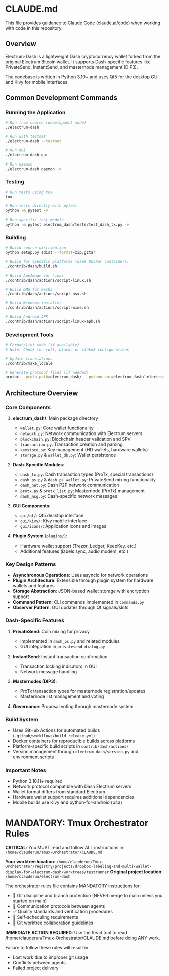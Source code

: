 # CLAUDE.md

This file provides guidance to Claude Code (claude.ai/code) when working with code in this repository.

## Overview

Electrum-Dash is a lightweight Dash cryptocurrency wallet forked from the original Electrum Bitcoin wallet. It supports Dash-specific features like PrivateSend, InstantSend, and masternode management (DIP3).

The codebase is written in Python 3.10+ and uses Qt5 for the desktop GUI and Kivy for mobile interfaces.

## Common Development Commands

### Running the Application

```bash
# Run from source (development mode)
./electrum-dash

# Run with testnet
./electrum-dash --testnet

# Run GUI
./electrum-dash gui

# Run daemon
./electrum-dash daemon -d
```

### Testing

```bash
# Run tests using tox
tox

# Run tests directly with pytest
python -m pytest -v

# Run specific test module
python -m pytest electrum_dash/tests/test_dash_tx.py -v
```

### Building

```bash
# Build source distribution
python setup.py sdist --format=zip,gztar

# Build for specific platforms (uses Docker containers)
./contrib/dash/build.sh

# Build AppImage for Linux
./contrib/dash/actions/script-linux.sh

# Build DMG for macOS
./contrib/dash/actions/script-osx.sh

# Build Windows installer
./contrib/dash/actions/script-wine.sh

# Build Android APK
./contrib/dash/actions/script-linux-apk.sh
```

### Development Tools

```bash
# Format/lint code (if available)
# Note: Check for ruff, black, or flake8 configurations

# Update translations
./contrib/make_locale

# Generate protobuf files (if needed)
protoc --proto_path=electrum_dash/ --python_out=electrum_dash/ electrum_dash/paymentrequest.proto
```

## Architecture Overview

### Core Components

1. **electrum_dash/**: Main package directory
   - `wallet.py`: Core wallet functionality
   - `network.py`: Network communication with Electrum servers
   - `blockchain.py`: Blockchain header validation and SPV
   - `transaction.py`: Transaction creation and parsing
   - `keystore.py`: Key management (HD wallets, hardware wallets)
   - `storage.py` & `wallet_db.py`: Wallet persistence

2. **Dash-Specific Modules**:
   - `dash_tx.py`: Dash transaction types (ProTx, special transactions)
   - `dash_ps.py` & `dash_ps_wallet.py`: PrivateSend mixing functionality
   - `dash_net.py`: Dash P2P network communication
   - `protx.py` & `protx_list.py`: Masternode (ProTx) management
   - `dash_msg.py`: Dash-specific network messages

3. **GUI Components**:
   - `gui/qt/`: Qt5 desktop interface
   - `gui/kivy/`: Kivy mobile interface
   - `gui/icons/`: Application icons and images

4. **Plugin System** (`plugins/`):
   - Hardware wallet support (Trezor, Ledger, KeepKey, etc.)
   - Additional features (labels sync, audio modem, etc.)

### Key Design Patterns

- **Asynchronous Operations**: Uses asyncio for network operations
- **Plugin Architecture**: Extensible through plugin system for hardware wallets and features
- **Storage Abstraction**: JSON-based wallet storage with encryption support
- **Command Pattern**: CLI commands implemented in `commands.py`
- **Observer Pattern**: GUI updates through Qt signals/slots

### Dash-Specific Features

1. **PrivateSend**: Coin mixing for privacy
   - Implemented in `dash_ps.py` and related modules
   - GUI integration in `privatesend_dialog.py`

2. **InstantSend**: Instant transaction confirmation
   - Transaction locking indicators in GUI
   - Network message handling

3. **Masternodes (DIP3)**:
   - ProTx transaction types for masternode registration/updates
   - Masternode list management and voting

4. **Governance**: Proposal voting through masternode system

### Build System

- Uses GitHub Actions for automated builds (`.github/workflows/build_release.yml`)
- Docker containers for reproducible builds across platforms
- Platform-specific build scripts in `contrib/dash/actions/`
- Version management through `electrum_dash/version.py` and environment scripts

### Important Notes

- Python 3.10.11+ required
- Network protocol compatible with Dash Electrum servers
- Wallet format differs from standard Electrum
- Hardware wallet support requires additional dependencies
- Mobile builds use Kivy and python-for-android (p4a)

# MANDATORY: Tmux Orchestrator Rules

**CRITICAL**: You MUST read and follow ALL instructions in:
`/home/clauderun/Tmux-Orchestrator/CLAUDE.md`

**Your worktree location**: `/home/clauderun/Tmux-Orchestrator/registry/projects/dropbox-labeling-and-multi-wallet-display-for-electrum-dash/worktrees/testrunner`
**Original project location**: `/home/clauderun/electrum-dash`

The orchestrator rules file contains MANDATORY instructions for:
- 🚨 Git discipline and branch protection (NEVER merge to main unless you started on main)
- 💬 Communication protocols between agents
- ✅ Quality standards and verification procedures  
- 🔄 Self-scheduling requirements
- 🌳 Git worktree collaboration guidelines

**IMMEDIATE ACTION REQUIRED**: Use the Read tool to read /home/clauderun/Tmux-Orchestrator/CLAUDE.md before doing ANY work.

Failure to follow these rules will result in:
- Lost work due to improper git usage
- Conflicts between agents
- Failed project delivery
